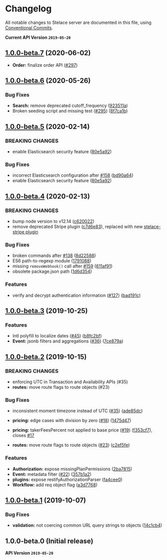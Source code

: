 # Changelog

All notable changes to Stelace server are documented in this file, using [Conventional Commits](https://www.conventionalcommits.org/en/v1.0.0/).

__Current API Version `2019-05-20`__

## [1.0.0-beta.7](https://github.com/stelace/stelace/compare/v1.0.0-beta.6...v1.0.0-beta.7) (2020-06-02)

* **Order:** finalize order API ([#297](https://github.com/stelace/stelace/commit/64ba1b2b7b651f9e0628dd8d68e7baba9e920dd3))

## [1.0.0-beta.6](https://github.com/stelace/stelace/compare/v1.0.0-beta.5...v1.0.0-beta.6) (2020-05-26)

### Bug Fixes

* **Search:** remove deprecated cutoff_frequency ([923511a](https://github.com/stelace/stelace/commit/923511a074c8b157b9be19c0bd6d362992fdb98a))
* Broken seeding script and missing test ([#295](https://github.com/stelace/stelace/issues/295)) ([8f7ca1b](https://github.com/stelace/stelace/commit/8f7ca1bc9d347f334915502e3421cfbb47d55904))

## [1.0.0-beta.5](https://github.com/stelace/stelace/compare/v1.0.0-beta.4...v1.0.0-beta.5) (2020-02-14)

### BREAKING CHANGES

* enable Elasticsearch security feature ([80e5a92](https://github.com/stelace/stelace/commit/80e5a92))

### Bug Fixes

* incorrect Elasticsearch configuration after [#158](https://github.com/stelace/stelace/issues/158) ([bd90a64](https://github.com/stelace/stelace/commit/bd90a64))
* enable Elasticsearch security feature ([80e5a92](https://github.com/stelace/stelace/commit/80e5a92))

## [1.0.0-beta.4](https://github.com/stelace/stelace/compare/v1.0.0-beta.3...v1.0.0-beta.4) (2020-02-13)

### BREAKING CHANGES

* bump node version to v12.14 ([c620022](https://github.com/stelace/stelace/commit/c620022))
* remove deprecated Stripe plugin ([c7d6e83](https://github.com/stelace/stelace/commit/c7d6e83)), replaced with new [stelace-stripe plugin](https://github.com/stelace/stelace-stripe)

### Bug Fixes

* broken commands after [#138](https://github.com/stelace/stelace/issues/138) ([8d22588](https://github.com/stelace/stelace/commit/8d22588))
* ES6 path-to-regexp module ([1791088](https://github.com/stelace/stelace/commit/1791088))
* missing `removeWebhook()` call after [#159](https://github.com/stelace/stelace/issues/159) ([611af91](https://github.com/stelace/stelace/commit/611af91))
* obsolete package.json path ([1d6d354](https://github.com/stelace/stelace/commit/1d6d354))

### Features

* verify and decrypt authentication information ([#127](https://github.com/stelace/stelace/issues/127)) ([bad191c](https://github.com/stelace/stelace/commit/bad191c))

## [1.0.0-beta.3](https://github.com/stelace/stelace/compare/v1.0.0-beta.2...v1.0.0-beta.3) (2019-10-25)

### Features

* Intl polyfill to localize dates ([#45](https://github.com/stelace/stelace/issues/45)) ([b8fc2bf](https://github.com/stelace/stelace/commit/b8fc2bf))
* **Event:** jsonb filters and aggregations ([#36](https://github.com/stelace/stelace/issues/36)) ([7ce879a](https://github.com/stelace/stelace/commit/7ce879a))

## [1.0.0-beta.2](https://github.com/stelace/stelace/compare/v1.0.0-beta.1...v1.0.0-beta.2) (2019-10-15)

### BREAKING CHANGES

* enforcing UTC in Transaction and Availability APIs (#35)
* **routes:** move route flags to route objects (#23)

### Bug Fixes

* inconsistent moment timezone instead of UTC ([#35](https://github.com/stelace/stelace/issues/35)) ([ade85dc](https://github.com/stelace/stelace/commit/ade85dc))
* **pricing:** edge cases with division by zero ([#18](https://github.com/stelace/stelace/issues/18)) ([1475d47](https://github.com/stelace/stelace/commit/1475d47))
* **pricing:** takerFeesPercent not applied to base price ([#19](https://github.com/stelace/stelace/issues/19)) ([f353cf7](https://github.com/stelace/stelace/commit/f353cf7)), closes [#17](https://github.com/stelace/stelace/issues/17)

* **routes:** move route flags to route objects ([#23](https://github.com/stelace/stelace/issues/23)) ([c2ef5fe](https://github.com/stelace/stelace/commit/c2ef5fe))

### Features

* **Authorization:** expose missingPlanPermissions ([2ba7815](https://github.com/stelace/stelace/commit/2ba7815))
* **Event:** metadata filter ([#22](https://github.com/stelace/stelace/issues/22)) ([357b1a2](https://github.com/stelace/stelace/commit/357b1a2))
* **plugins:** expose restifyAuthorizationParser ([fa4cee0](https://github.com/stelace/stelace/commit/fa4cee0))
* **Workflow:** add req object flag ([a3d7768](https://github.com/stelace/stelace/commit/a3d7768))

## [1.0.0-beta.1](https://github.com/stelace/stelace/compare/v1.0.0-beta.0...v1.0.0-beta.1) (2019-10-07)

### Bug Fixes

* **validation:** not coercing common URL query strings to objects ([14c1cb4](https://github.com/stelace/stelace/commit/14c1cb4))

## 1.0.0-beta.0 (Initial release)

__API Version `2019-05-20`__
